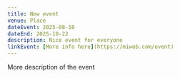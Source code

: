 ```yaml
---
title: New event
venue: Place
dateEvent: 2025-08-10
dateEnd: 2025-10-22
description: Nice event for everyone
linkEvent: [More info here](https://miweb.com/event)
---
```


More description of the event
